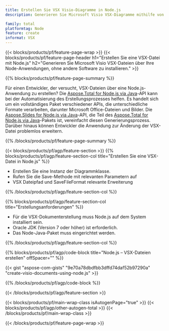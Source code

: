 ```yaml
---
title: Erstellen Sie VSX Visio-Diagramme in Node.js
description: Generieren Sie Microsoft Visio VSX-Diagramme mithilfe von Node-Anwendungen, ohne Microsoft Office zu verwenden. 

family: total
platformtag: Node
feature: create
informat: VSX
---
```

{{< blocks/products/pf/feature-page-wrap >}}
{{< blocks/products/pf/feature-page-header h1="Erstellen Sie eine VSX-Datei mit Node.js" h2="Generieren Sie Microsoft Visio VSX-Dateien über Ihre Node-Anwendungen, ohne andere Software zu installieren." >}}

{{% blocks/products/pf/feature-page-summary %}}

Für einen Entwickler, der versucht, VSX-Dateien über eine Node.js-Anwendung zu erstellen? Die [Aspose.Total for Node.js via Java](https://products.aspose.com/total/de/nodejs-java/)-API kann bei der Automatisierung des Erstellungsprozesses helfen. Es handelt sich um ein vollständiges Paket verschiedener APIs, die unterschiedliche Formate verarbeiten, darunter Microsoft Office-Dateien und Bilder. Die [Aspose.Slides for Node.js via Java](https://products.aspose.com/slides/de/nodejs-java/)-API, die Teil des [Aspose.Total for Node.js via Java](https://products.aspose.com/total/de/nodejs-java/)-Pakets ist, vereinfacht diesen Generierungsprozess. Darüber hinaus können Entwickler die Anwendung zur Änderung der VSX-Datei problemlos erweitern. 

{{% /blocks/products/pf/feature-page-summary %}}

{{< blocks/products/pf/agp/feature-section >}}
{{% blocks/products/pf/agp/feature-section-col title="Erstellen Sie eine VSX-Datei in Node.js" %}}

- Erstellen Sie eine Instanz der Diagrammklasse.
- Rufen Sie die Save-Methode mit relevanten Parametern auf
- VSX Dateipfad und SaveFileFormat relevante Erweiterung

{{% /blocks/products/pf/agp/feature-section-col %}}

{{% blocks/products/pf/agp/feature-section-col title="Erstellungsanforderungen" %}}

- Für die VSX-Dokumenterstellung muss Node.js auf dem System installiert sein.
- Oracle JDK (Version 7 oder höher) ist erforderlich.
- Das Node-Java-Paket muss eingerichtet werden.

{{% /blocks/products/pf/agp/feature-section-col %}}

{{% blocks/products/pf/agp/code-block title="Node.js – VSX-Dateien erstellen" offSpacer="" %}}

{{< gist "aspose-com-gists" "9e70a78dbdfbb3dffd74daf52b97290a" "create-visio-documents-using-node.js" >}}

{{% /blocks/products/pf/agp/code-block %}}

{{< /blocks/products/pf/agp/feature-section >}}

{{< blocks/products/pf/main-wrap-class isAutogenPage="true" >}}
{{< blocks/products/pf/agp/other-autogen-total >}}
{{< /blocks/products/pf/main-wrap-class >}}

{{< /blocks/products/pf/feature-page-wrap >}}